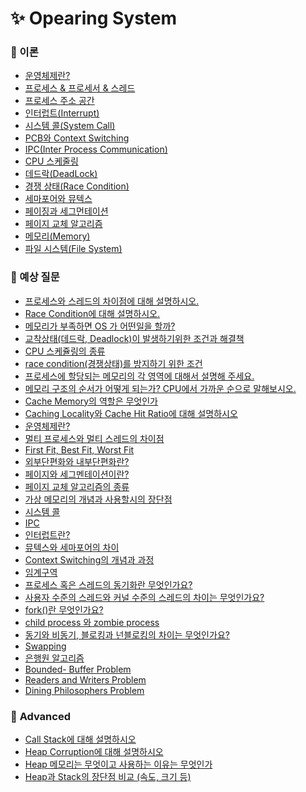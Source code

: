 # ✨ Opearing System

### 📌 이론

- [운영체제란?](https://github.com/SeoYeonBae/CS_study/blob/main/OperatingSystem/%ec%9a%b4%ec%98%81%ec%b2%b4%ec%a0%9c%eb%9e%80.md)
- [프로세스 & 프로세서 & 스레드](https://github.com/SeoYeonBae/CS_study/blob/main/OperatingSystem/%ED%94%84%EB%A1%9C%EC%84%B8%EC%8A%A4%2C%20%ED%94%84%EB%A1%9C%EC%84%B8%EC%84%9C%20%EA%B7%B8%EB%A6%AC%EA%B3%A0%20%EC%8A%A4%EB%A0%88%EB%93%9C.md)
- [프로세스 주소 공간](https://github.com/SeoYeonBae/CS_study/blob/main/OperatingSystem/%ED%94%84%EB%A1%9C%EC%84%B8%EC%8A%A4%20%EC%A3%BC%EC%86%8C%20%EA%B3%B5%EA%B0%84.md)
- [인터럽트(Interrupt)](<https://github.com/SeoYeonBae/CS_study/blob/main/OperatingSystem/%ec%9d%b8%ed%84%b0%eb%9f%bd%ed%8a%b8(Interrupt).md>)
- [시스템 콜(System Call)](<https://github.com/SeoYeonBae/CS_study/blob/main/OperatingSystem/%EC%8B%9C%EC%8A%A4%ED%85%9C%20%EC%BD%9C(System%20Call).md>)
- [PCB와 Context Switching](https://github.com/SeoYeonBae/CS_study/blob/main/OperatingSystem/PCB%20%EC%99%80%20Context%20Switching.md)
- [IPC(Inter Process Communication)](<https://github.com/SeoYeonBae/CS_study/blob/main/OperatingSystem/IPC(Inter%20Process%20Communication).md>)
- [CPU 스케줄링](https://github.com/SeoYeonBae/CS_study/blob/main/OperatingSystem/CPU%EC%8A%A4%EC%BC%80%EC%A4%84%EB%A7%81.md)
- [데드락(DeadLock)](<https://github.com/SeoYeonBae/CS_study/blob/main/OperatingSystem/%EB%8D%B0%EB%93%9C%EB%9D%BD(DeadLock).md>)
- [경쟁 상태(Race Condition)](<https://github.com/SeoYeonBae/CS_study/blob/main/OperatingSystem/%EA%B2%BD%EC%9F%81%20%EC%83%81%ED%83%9C(Race%20Condition).md>)
- [세마포어와 뮤텍스](https://github.com/SeoYeonBae/CS_study/blob/main/OperatingSystem/%EC%84%B8%EB%A7%88%ED%8F%AC%EC%96%B4%EC%99%80%20%EB%AE%A4%ED%85%8D%EC%8A%A4.md)
- [페이징과 세그먼테이션](https://github.com/SeoYeonBae/CS_study/blob/main/OperatingSystem/%ED%8E%98%EC%9D%B4%EC%A7%95%EA%B3%BC%20%EC%84%B8%EA%B7%B8%EB%A8%BC%ED%85%8C%EC%9D%B4%EC%85%98.md)
- [페이지 교체 알고리즘](https://github.com/SeoYeonBae/CS_study/blob/main/OperatingSystem/%ED%8E%98%EC%9D%B4%EC%A7%80%20%EA%B5%90%EC%B2%B4%20%EC%95%8C%EA%B3%A0%EB%A6%AC%EC%A6%98.md)
- [메모리(Memory)](https://github.com/SeoYeonBae/CS_study/blob/main/OperatingSystem/%EB%A9%94%EB%AA%A8%EB%A6%AC(Memory).md)
- [파일 시스템(File System)](https://github.com/SeoYeonBae/CS_study/blob/main/OperatingSystem/%ED%8C%8C%EC%9D%BC%EC%8B%9C%EC%8A%A4%ED%85%9C.md)

### 📌 예상 질문

- [프로세스와 스레드의 차이점에 대해 설명하시오.](https://github.com/SeoYeonBae/CS_study/issues/15)
- [Race Condition에 대해 설명하시오.](https://github.com/SeoYeonBae/CS_study/issues/16)
- [메모리가 부족하면 OS 가 어떤일을 할까?](https://github.com/SeoYeonBae/CS_study/issues/17)
- [교착상태(데드락, Deadlock)이 발생하기위한 조건과 해결책](https://github.com/SeoYeonBae/CS_study/issues/18)
- [CPU 스케쥴링의 종류](https://github.com/SeoYeonBae/CS_study/issues/19)
- [race condition(경쟁상태)를 방지하기 위한 조건](https://github.com/SeoYeonBae/CS_study/issues/20)
- [프로세스에 할당되는 메모리의 각 영역에 대해서 설명해 주세요.](https://github.com/SeoYeonBae/CS_study/issues/21)
- [메모리 구조의 순서가 어떻게 되는가? CPU에서 가까운 순으로 말해보시오.](https://github.com/SeoYeonBae/CS_study/issues/22)
- [Cache Memory의 역할은 무엇인가](https://github.com/SeoYeonBae/CS_study/issues/23)
- [Caching Locality와 Cache Hit Ratio에 대해 설명하시오](https://github.com/SeoYeonBae/CS_study/issues/24)
- [운영체제란?](https://github.com/SeoYeonBae/CS_study/issues/25)
- [멀티 프로세스와 멀티 스레드의 차이점](https://github.com/SeoYeonBae/CS_study/issues/26)
- [First Fit, Best Fit, Worst Fit](https://github.com/SeoYeonBae/CS_study/issues/27)
- [외부단편화와 내부단편화란?](https://github.com/SeoYeonBae/CS_study/issues/28)
- [페이지와 세그멘테이션이란?](https://github.com/SeoYeonBae/CS_study/issues/29)
- [페이지 교체 알고리즘의 종류](https://github.com/SeoYeonBae/CS_study/issues/30)
- [가상 메모리의 개념과 사용할시의 장단점](https://github.com/SeoYeonBae/CS_study/issues/31)
- [시스템 콜](https://github.com/SeoYeonBae/CS_study/issues/32)
- [IPC](https://github.com/SeoYeonBae/CS_study/issues/33)
- [인터럽트란?](https://github.com/SeoYeonBae/CS_study/issues/34)
- [뮤텍스와 세마포어의 차이](https://github.com/SeoYeonBae/CS_study/issues/35)
- [Context Switching의 개념과 과정](https://github.com/SeoYeonBae/CS_study/issues/36)
- [임계구역](https://github.com/SeoYeonBae/CS_study/issues/37)
- [프로세스 혹은 스레드의 동기화란 무엇인가요?](https://github.com/SeoYeonBae/CS_study/issues/38)
- [사용자 수준의 스레드와 커널 수준의 스레드의 차이는 무엇인가요?](https://github.com/SeoYeonBae/CS_study/issues/39)
- [fork()란 무엇인가요?](https://github.com/SeoYeonBae/CS_study/issues/40)
- [child process 와 zombie process](https://github.com/SeoYeonBae/CS_study/issues/41)
- [동기와 비동기, 블로킹과 넌블로킹의 차이는 무엇인가요?](https://github.com/SeoYeonBae/CS_study/issues/42)
- [Swapping](https://github.com/SeoYeonBae/CS_study/issues/43)
- [은행원 알고리즘](https://github.com/SeoYeonBae/CS_study/issues/44)
- [Bounded- Buffer Problem](https://github.com/SeoYeonBae/CS_study/issues/45)
- [Readers and Writers Problem](https://github.com/SeoYeonBae/CS_study/issues/46)
- [Dining Philosophers Problem](https://github.com/SeoYeonBae/CS_study/issues/47)

### 📌 **Advanced**

- [Call Stack에 대해 설명하시오](https://github.com/SeoYeonBae/CS_study/issues/48)
- [Heap Corruption에 대해 설명하시오](https://github.com/SeoYeonBae/CS_study/issues/49)
- [Heap 메모리는 무엇이고 사용하는 이유는 무엇인가](https://github.com/SeoYeonBae/CS_study/issues/50)
- [Heap과 Stack의 장단점 비교 (속도, 크기 등)](https://github.com/SeoYeonBae/CS_study/issues/51)
